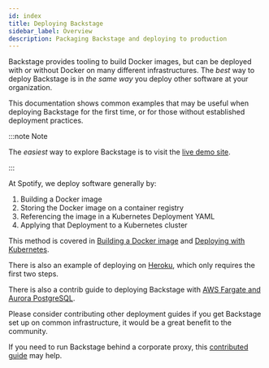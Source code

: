 ```yaml
---
id: index
title: Deploying Backstage
sidebar_label: Overview
description: Packaging Backstage and deploying to production
---
```


Backstage provides tooling to build Docker images, but can be deployed with or
without Docker on many different infrastructures. The _best_ way to deploy
Backstage is in _the same way_ you deploy other software at your organization.

This documentation shows common examples that may be useful when deploying
Backstage for the first time, or for those without established deployment
practices.

:::note Note

The _easiest_ way to explore Backstage is to visit the
[live demo site](https://demo.backstage.io).

:::

At Spotify, we deploy software generally by:

1. Building a Docker image
2. Storing the Docker image on a container registry
3. Referencing the image in a Kubernetes Deployment YAML
4. Applying that Deployment to a Kubernetes cluster

This method is covered in [Building a Docker image](docker/docker.md) and
[Deploying with Kubernetes](k8s/k8s.md).

There is also an example of deploying on [Heroku](heroku/heroku.md), which only
requires the first two steps.

There is also a contrib guide to deploying Backstage with
[AWS Fargate and Aurora PostgreSQL](https://github.com/backstage/backstage/blob/master/contrib/docs/tutorials/aws-fargate-deployment.md).

Please consider contributing other deployment guides if you get Backstage set up
on common infrastructure, it would be a great benefit to the community.

If you need to run Backstage behind a corporate proxy, this
[contributed guide](https://github.com/backstage/backstage/blob/master/contrib/docs/tutorials/help-im-behind-a-corporate-proxy.md)
may help.
